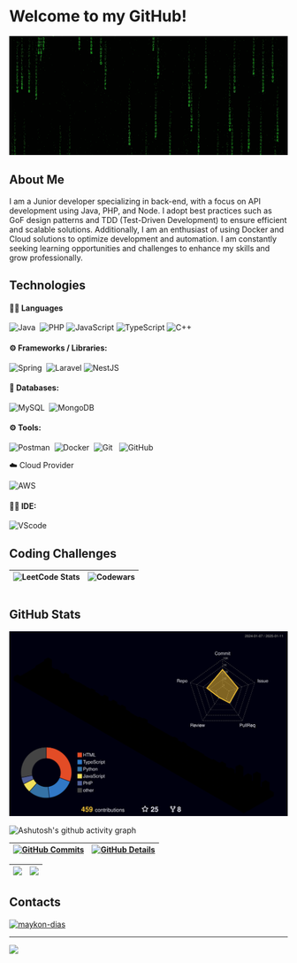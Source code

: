 
# Welcome to my GitHub!

<img src="./background.gif" alt="teste" width="1405" height="215" >


## About Me
I am a Junior developer specializing in back-end, with a focus on API development using Java, PHP, and Node. I adopt best practices such as GoF design patterns and TDD (Test-Driven Development) to ensure efficient and scalable solutions. Additionally, I am an enthusiast of using Docker and Cloud solutions to optimize development and automation. I am constantly seeking learning opportunities and challenges to enhance my skills and grow professionally.

## Technologies


#### 👩‍💻 Languages 
![Java](https://img.shields.io/badge/java-%23ED8B00.svg?style=for-the-badge&logo=openjdk&logoColor=white)&nbsp;
![PHP](https://img.shields.io/badge/php-%23777BB4.svg?style=for-the-badge&logo=php&logoColor=white)
![JavaScript](https://img.shields.io/badge/javascript-%23323330.svg?style=for-the-badge&logo=javascript&logoColor=%23F7DF1E)
![TypeScript](https://img.shields.io/badge/typescript-%23007ACC.svg?style=for-the-badge&logo=typescript&logoColor=white)
![C++](https://img.shields.io/badge/c++-%2300599C.svg?style=for-the-badge&logo=c%2B%2B&logoColor=white)


#### ⚙️ Frameworks / Libraries:

![Spring](https://img.shields.io/badge/spring-%236DB33F.svg?style=for-the-badge&logo=spring&logoColor=white)&nbsp;
![Laravel](https://img.shields.io/badge/laravel-%23FF2D20.svg?style=for-the-badge&logo=laravel&logoColor=white)
![NestJS](https://img.shields.io/badge/nestjs-%23E0234E.svg?style=for-the-badge&logo=nestjs&logoColor=white)

<!--
![JavaFX](https://img.shields.io/badge/JavaFX-FF1133?style=for-the-badge)&nbsp;
-->

#### 💾 Databases:
![MySQL](https://img.shields.io/badge/MySQL-005C84?style=for-the-badge&logo=mysql&logoColor=white)&nbsp;
![MongoDB](https://img.shields.io/badge/MongoDB-4EA94B?style=for-the-badge&logo=mongodb&logoColor=white)&nbsp;

<!-- ![PostgreSQL](https://img.shields.io/badge/PostgreSQL-000?style=for-the-badge&logo=postgresql)&nbsp; -->

#### ⚙️ Tools:

![Postman](https://img.shields.io/badge/Postman-FF6C37?style=for-the-badge&logo=Postman&logoColor=white)&nbsp;
![Docker](https://img.shields.io/badge/Docker-2CA5E0?style=for-the-badge&logo=docker&logoColor=white)&nbsp;
![Git](https://img.shields.io/badge/GIT-E44C30?style=for-the-badge&logo=git&logoColor=white)
&nbsp;
![GitHub](https://img.shields.io/badge/github-%23121011.svg?style=for-the-badge&logo=github&logoColor=white)

☁️ Cloud Provider

![AWS](https://img.shields.io/badge/AWS-%23FF9900.svg?style=for-the-badge&logo=amazon-aws&logoColor=white)

<!-- 
![RabbitMQ](https://img.shields.io/badge/-rabbitmq-FF6600?style=for-the-badge&logo=rabbitmq&logoColor=white)&nbsp;
![MQTT](https://img.shields.io/badge/MQTT-660066?style=for-the-badge&logo=mqtt&logoColor=white)&nbsp;
-->


#### 👩‍💻 IDE:
![VScode](https://img.shields.io/badge/vscode-4285F4?style=for-the-badge&logo=vscode&logoColor=white)&nbsp;

<!-- ![IntelliJ Idea](https://img.shields.io/badge/Intellij%20Idea-000?logo=intellij-idea&style=for-the-badge)&nbsp; -->





## Coding Challenges

| ![LeetCode Stats](https://leetcard.jacoblin.cool/Maykon-JDS?theme=dark&font=Cambay) | ![Codewars](https://github.r2v.ch/codewars?user=Maykon-JDS) |
| ----------- | ----------- |

|||
| ----------- | ----------- |

## GitHub Stats
![Status](./profile-3d-contrib/profile-night-rainbow.svg)


![Ashutosh's github activity graph](https://github-readme-activity-graph.vercel.app/graph?username=maykon-jds&bg_color=121214&color=04d361&line=8257e5&point=04d361&area=true&hide_border=true) 

 | [![GitHub Commits](http://github-profile-summary-cards.vercel.app/api/cards/productive-time?username=maykon-jds&theme=dracula&utcOffset=-3)](https://github.com/vn7n24fzkq/github-profile-summary-cards) | [![GitHub Details](http://github-profile-summary-cards.vercel.app/api/cards/profile-details?username=maykon-jds&theme=dracula)](https://github.com/vn7n24fzkq/github-profile-summary-cards) |  
 | ----------- | ----------- |

 | <img height="250px"  src="https://github-readme-stats.vercel.app/api?username=Maykon-jds&show_icons=true&theme=dracula&include_all_commits=true&count_private=true&title_color=04d361&icon_color=04d361&bg_color=121214&locale=pt-br&text_color=8257e5"/> | <img height="250px"  src="https://github-readme-stats.vercel.app/api/top-langs/?username=Maykon-JDS&layout=compact&langs_count=8&theme=onedark&title_color=04d361&bg_color=121214&text_color=8257e5&locale=pt-br"/> | 
 | ----------- | ----------- |

## Contacts
<a href="https://linkedin.com/in/maykon-dias" target="_blank"><img align="center" src="https://raw.githubusercontent.com/rahuldkjain/github-profile-readme-generator/master/src/images/icons/Social/linked-in-alt.svg" alt="maykon-dias" height="30" width="40" /></a>


   
<!-- [![Typing SVG](https://readme-typing-svg.herokuapp.com/?color=04d361&size=35&center=true&vCenter=true&width=1000&lines=HELLO,+My+name+is+Maykon+Dias;I'm+22+years+old;I'm+from+Brazil;I+have+a+degree+in+Computer+Science;Welcome!+:%29)](https://git.io/typing-svg) 

---

 
  <div align="center" >
<a href="https://skillicons.dev"   >
  <img src="https://skillicons.dev/icons?i=vscode,php,java,javascript,typescript,nodejs,express,nest,jest,react,next,cpp,python,docker,aws,linux,windows,apple,postman,vercel,vite,bootstrap,mongodb,mysql,tailwind,materialui,sass,css,git,github" />
</a>
  <br />

  </div>
-->

---

![](https://komarev.com/ghpvc/?username=maykon-jds&style=for-the-badge)
